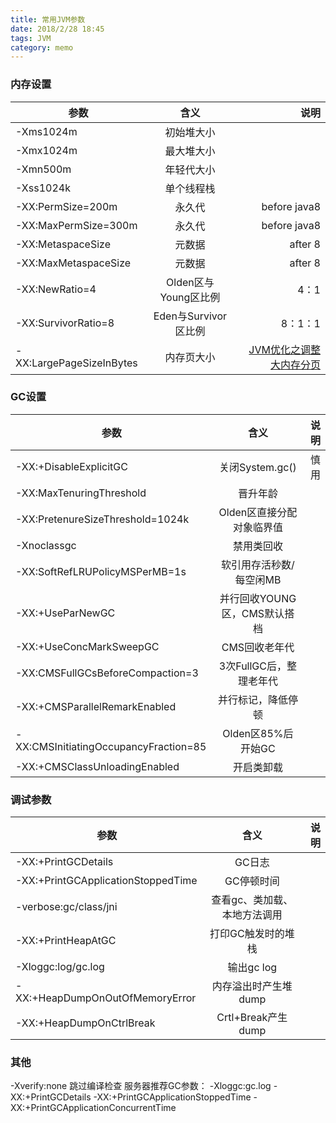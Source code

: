 ```yaml
---
title: 常用JVM参数
date: 2018/2/28 18:45
tags: JVM
category: memo
---
```


### 内存设置

参数 | 含义 | 说明
-| :-: | -: 
-Xms1024m| 初始堆大小
-Xmx1024m| 最大堆大小
-Xmn500m | 年轻代大小
-Xss1024k| 单个线程栈
-XX:PermSize=200m | 永久代|before java8
-XX:MaxPermSize=300m | 永久代|before java8
-XX:MetaspaceSize    | 元数据 | after 8
-XX:MaxMetaspaceSize | 元数据 | after 8
-XX:NewRatio=4 |Olden区与Young区比例| 4：1
-XX:SurvivorRatio=8|Eden与Survivor区比例|8：1：1
-XX:LargePageSizeInBytes|内存页大小|[JVM优化之调整大内存分页](http://blog.csdn.net/yangpl_tale/article/details/76851149)

### GC设置

参数 | 含义 | 说明
-| :-: | -: 
-XX:+DisableExplicitGC|	关闭System.gc()|慎用
-XX:MaxTenuringThreshold|晋升年龄
-XX:PretenureSizeThreshold=1024k|Olden区直接分配对象临界值
-Xnoclassgc|禁用类回收
-XX:SoftRefLRUPolicyMSPerMB=1s|软引用存活秒数/每空闲MB
-XX:+UseParNewGC|并行回收YOUNG区，CMS默认搭档
-XX:+UseConcMarkSweepGC|CMS回收老年代
-XX:CMSFullGCsBeforeCompaction=3|3次FullGC后，整理老年代
-XX:+CMSParallelRemarkEnabled|并行标记，降低停顿
-XX:CMSInitiatingOccupancyFraction=85|Olden区85%后开始GC
-XX:+CMSClassUnloadingEnabled|开启类卸载

### 调试参数

参数 | 含义 | 说明
-| :-: | -: 
-XX:+PrintGCDetails|GC日志
-XX:+PrintGCApplicationStoppedTime|GC停顿时间
-verbose:gc/class/jni |查看gc、类加载、本地方法调用
-XX:+PrintHeapAtGC|打印GC触发时的堆栈
-Xloggc:log/gc.log|输出gc log
-XX:+HeapDumpOnOutOfMemoryError|内存溢出时产生堆dump
-XX:+HeapDumpOnCtrlBreak|Crtl+Break产生dump
### 其他
-Xverify:none 跳过编译检查
服务器推荐GC参数：
-Xloggc:gc.log
-XX:+PrintGCDetails
-XX:+PrintGCApplicationStoppedTime 
-XX:+PrintGCApplicationConcurrentTime